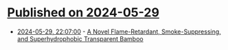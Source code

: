 # [Published on 2024-05-29](index.md)

* [2024-05-29, 22:07:00](https://soylentnews.org/article.pl?sid=24/05/28/1811259&from=rss) - [A Novel Flame-Retardant, Smoke-Suppressing, and Superhydrophobic Transparent Bamboo](https://soylentnews.org/article.pl?sid=24/05/28/1811259&from=rss)
